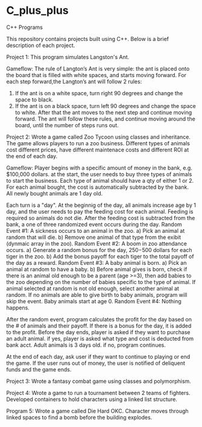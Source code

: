 # C_plus_plus
C++ Programs 


This repository contains projects built using C++. Below is a brief description of each project.

Project 1: This program simulates Langston's Ant.

  Gameflow:
  The rule of Langton’s Ant is very simple: the ant is placed onto the board that is filled with white spaces, and starts moving forward. 
  For each step forward,the Langton’s ant will follow 2 rules:

  1) If the ant is on a white space, turn right 90 degrees and change the space to black.
  2) If the ant is on a black space, turn left 90 degrees and change the space to white. After that the ant moves to the next step and continue moving forward.
  The ant will follow these rules, and continue moving around the board, until the number of steps runs out.

Project 2: Wrote a game called Zoo Tycoon using classes and inheritance. The game allows players to run a zoo business. 
Different types of animals cost different prices, have different maintenace costs and different ROI at the end of each day.

  Gameflow: 
  Player begins with a specific amount of money in the bank, e.g. $100,000 dollars. at the start, the user
  needs to buy three types of animals to start the business. Each type of animal should have a qty of
  either 1 or 2. For each animal bought, the cost is automatically subtracted by the bank. All newly
  bought animals are 1 day old.
  
  Each turn is a "day". At the beginnig of the day, all animals increase age by 1 day, and the user needs
  to pay the feeding cost for each animal. Feeding is required so animals do not die. After the feeding
  cost is subtracted from the bank, a one of three randomized event occurs during the day.
      Random Event #1: A sickness occurs to an animal in the zoo.
          a) Pick an animal at random that will die.
          b) Remove one animal of that type from the exibit (dynmaic array in the zoo).
      Random Event #2: A boom in zoo attendance occurs.
          a) Generate a random bonus for the day, $250-$500 dollars for each tiger in the zoo.
          b) Add the bonus payoff for each tiger to the total payoff of the day as a reward.
      Random Event #3: A baby animal is born.
          a) Pick an animal at random to have a baby.
          b) Before animal gives is born, check if there is an animal old enough to be a parent (age >=3),
             then add babies to the zoo depending on the number of babies specific to the type of animal.
             If animal selected at random is not old enough, select another animal at random.
             If no animals are able to give birth to baby animals, program will skip the event.
             Baby animals start at age 0.
      Random Event #4: Nothing happens.
      
  After the random event, program calculates the profit for the day based on the # of animals and their payoff.
  If there is a bonus for the day, it is added to the profit. Before the day ends, player is asked if they want
  to purchase an adult animal. 
      if yes, player is asked what type and cost is deducted from bank acct. Adult animals is 3 days old.
      if no, program continues.
      
  At the end of each day, ask user if they want to continue to playing or end the game.
  If the user runs out of money, the user is notified of deliquent funds and the game ends.





Project 3: Wrote a fantasy combat game using classes and polymorphism.

Project 4: Wrote a game to run a tournament between 2 teams of fighters. Developed containers to hold characters using a linked list structure.
      
Program 5: Wrote a game called Die Hard OKC. Character moves through linked spaces to find a bomb before the building explodes. 
